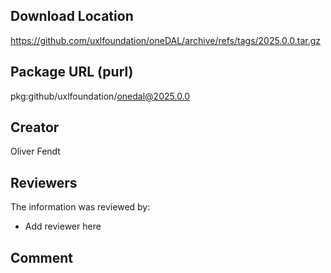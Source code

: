 ## Download Location

https://github.com/uxlfoundation/oneDAL/archive/refs/tags/2025.0.0.tar.gz

## Package URL (purl)

pkg:github/uxlfoundation/onedal@2025.0.0

## Creator

Oliver Fendt

## Reviewers

The information was reviewed by:

* Add reviewer here

## Comment

